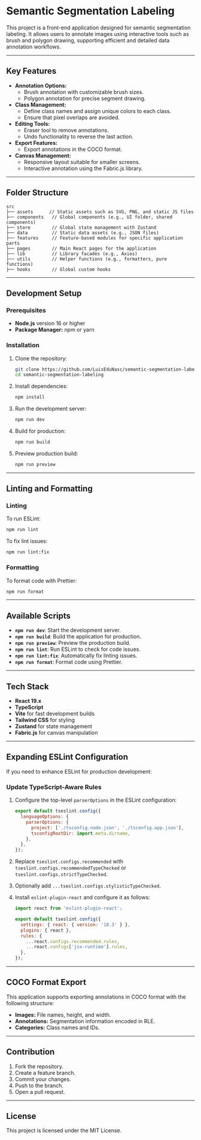 # Semantic Segmentation Labeling

This project is a front-end application designed for semantic segmentation labeling. It allows users to annotate images using interactive tools such as brush and polygon drawing, supporting efficient and detailed data annotation workflows.

---

## Key Features

- **Annotation Options:**
  - Brush annotation with customizable brush sizes.
  - Polygon annotation for precise segment drawing.
- **Class Management:**
  - Define class names and assign unique colors to each class.
  - Ensure that pixel overlaps are avoided.
- **Editing Tools:**
  - Eraser tool to remove annotations.
  - Undo functionality to reverse the last action.
- **Export Features:**
  - Export annotations in the COCO format.
- **Canvas Management:**
  - Responsive layout suitable for smaller screens.
  - Interactive annotation using the Fabric.js library.

---

## Folder Structure

```
src
├── assets      // Static assets such as SVG, PNG, and static JS files
├── components   // Global components (e.g., UI folder, shared components)
├── store        // Global state management with Zustand
├── data         // Static data assets (e.g., JSON files)
├── features     // Feature-based modules for specific application parts
├── pages        // Main React pages for the application
├── lib          // Library facades (e.g., Axios)
├── utils        // Helper functions (e.g., formatters, pure functions)
├── hooks        // Global custom hooks
```

---

## Development Setup

### Prerequisites

- **Node.js** version 16 or higher
- **Package Manager:** npm or yarn

### Installation

1. Clone the repository:

   ```bash
   git clone https://github.com/LuisEduNasc/semantic-segmentation-labeling.git
   cd semantic-segmentation-labeling
   ```

2. Install dependencies:

   ```bash
   npm install
   ```

3. Run the development server:

   ```bash
   npm run dev
   ```

4. Build for production:

   ```bash
   npm run build
   ```

5. Preview production build:
   ```bash
   npm run preview
   ```

---

## Linting and Formatting

### Linting

To run ESLint:

```bash
npm run lint
```

To fix lint issues:

```bash
npm run lint:fix
```

### Formatting

To format code with Prettier:

```bash
npm run format
```

---

## Available Scripts

- **`npm run dev`**: Start the development server.
- **`npm run build`**: Build the application for production.
- **`npm run preview`**: Preview the production build.
- **`npm run lint`**: Run ESLint to check for code issues.
- **`npm run lint:fix`**: Automatically fix linting issues.
- **`npm run format`**: Format code using Prettier.

---

## Tech Stack

- **React 19.x**
- **TypeScript**
- **Vite** for fast development builds
- **Tailwind CSS** for styling
- **Zustand** for state management
- **Fabric.js** for canvas manipulation

---

## Expanding ESLint Configuration

If you need to enhance ESLint for production development:

### Update TypeScript-Aware Rules

1. Configure the top-level `parserOptions` in the ESLint configuration:

   ```js
   export default tseslint.config({
     languageOptions: {
       parserOptions: {
         project: ['./tsconfig.node.json', './tsconfig.app.json'],
         tsconfigRootDir: import.meta.dirname,
       },
     },
   });
   ```

2. Replace `tseslint.configs.recommended` with `tseslint.configs.recommendedTypeChecked` or `tseslint.configs.strictTypeChecked`.
3. Optionally add `...tseslint.configs.stylisticTypeChecked`.
4. Install `eslint-plugin-react` and configure it as follows:

   ```js
   import react from 'eslint-plugin-react';

   export default tseslint.config({
     settings: { react: { version: '18.3' } },
     plugins: { react },
     rules: {
       ...react.configs.recommended.rules,
       ...react.configs['jsx-runtime'].rules,
     },
   });
   ```

---

## COCO Format Export

This application supports exporting annotations in COCO format with the following structure:

- **Images:** File names, height, and width.
- **Annotations:** Segmentation information encoded in RLE.
- **Categories:** Class names and IDs.

---

## Contribution

1. Fork the repository.
2. Create a feature branch.
3. Commit your changes.
4. Push to the branch.
5. Open a pull request.

---

## License

This project is licensed under the MIT License.
